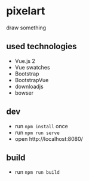 # pixelart

draw something

## used technologies

* Vue.js 2
* Vue swatches
* Bootstrap
* BootstrapVue
* downloadjs
* bowser

## dev

* run `npm install` once
* run `npm run serve`
* open http://localhost:8080/

## build

* run `npm run build`
